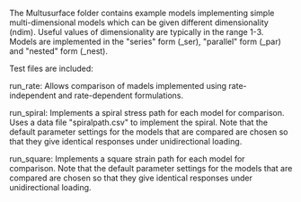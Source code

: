 The Multusurface folder contains example models implementing simple multi-dimensional models which can be given 
different dimensionality (ndim). Useful values of dimensionality are typically in the range 1-3. Models are implemented 
in the "series" form (_ser), "parallel" form (_par) and "nested" form (_nest).

Test files are included:

run_rate: Allows comparison of madels implemented using rate-independent and rate-dependent formulations.

run_spiral: Implements a spiral stress path for each model for comparison. Uses a data file "spiralpath.csv" to 
implement the spiral. Note that the default parameter settings for the models that are compared are chosen so that 
they give identical responses under unidirectional loading.

run_square: Implements a square strain path for each model for comparison. Note that the default parameter 
settings for the models that are compared are chosen so that they give identical responses under unidirectional loading.

